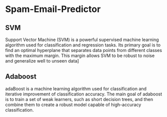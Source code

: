 # Spam-Email-Predictor
## SVM
Support Vector Machine (SVM) is a powerful supervised machine learning algorithm used for classification and regression tasks. Its primary goal is to find an optimal hyperplane that separates data points from different classes with the maximum margin. This margin allows SVM to be robust to noise and generalize well to unseen data]
## Adaboost
adaBoost is a machine learning algorithm used for classification and iterative improvement of classification accuracy. The main goal of adaboost is to train a set of weak learners, such as short decision trees, and then combine them to create a robust model capable of high-accuracy classification.

